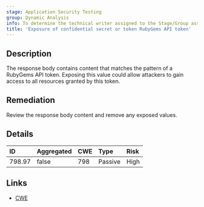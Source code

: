 ```yaml
---
stage: Application Security Testing
group: Dynamic Analysis
info: To determine the technical writer assigned to the Stage/Group associated with this page, see https://handbook.gitlab.com/handbook/product/ux/technical-writing/#assignments
title: 'Exposure of confidential secret or token RubyGems API token'
---
```


## Description

The response body contains content that matches the pattern of a RubyGems API token.
Exposing this value could allow attackers to gain access to all resources granted by this token.

## Remediation

Review the response body content and remove any exposed values.

## Details

| ID | Aggregated | CWE | Type | Risk |
|:---|:-----------|:----|:-----|:-----|
| 798.97 | false | 798 | Passive | High |

## Links

- [CWE](https://cwe.mitre.org/data/definitions/798.html)

